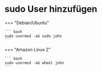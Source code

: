 # sudo User hinzufügen

=== "Debian/Ubuntu"

    ``` bash
    sudo usermod -aG sudo john
    ```

=== "Amazon Linux 2"

    ``` bash
    sudo usermod -aG wheel john
    ```
